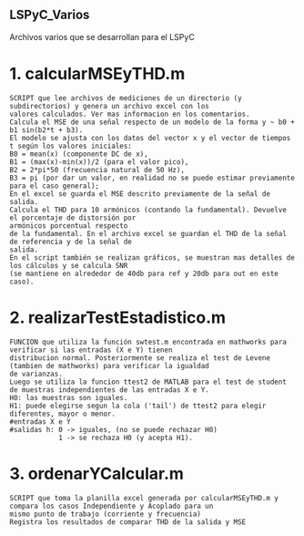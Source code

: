 ## LSPyC_Varios
Archivos varios que se desarrollan para el LSPyC

# 1. calcularMSEyTHD.m 
    SCRIPT que lee archivos de mediciones de un directorio (y subdirectorios) y genera un archivo excel con los 
    valores calculados. Ver mas informacion en los comentarios.
    Calcula el MSE de una señal respecto de un modelo de la forma y ~ b0 + b1 sin(b2*t + b3). 
    El modelo se ajusta con los datos del vector x y el vector de tiempos t según los valores iniciales: 
    B0 = mean(x) (componente DC de x),    
    B1 = (max(x)-min(x))/2 (para el valor pico),    
    B2 = 2*pi*50 (frecuencia natural de 50 Hz),    
    B3 = pi (por dar un valor, en realidad no se puede estimar previamente para el caso general);    
    En el excel se guarda el MSE descrito previamente de la señal de salida.
    Calcula el THD para 10 armónicos (contando la fundamental). Devuelve el porcentaje de distorsión por 
    armónicos porcentual respecto
    de la fundamental. En el archivo excel se guardan el THD de la señal de referencia y de la señal de 
    salida.
    En el script también se realizan gráficos, se muestran mas detalles de los cálculos y se calcula SNR 
    (se mantiene en alrededor de 40db para ref y 20db para out en este caso).
# 2. realizarTestEstadistico.m 
    FUNCION que utiliza la función swtest.m encontrada en mathworks para verificar si las entradas (X e Y) tienen
    distribucion normal. Posteriormente se realiza el test de Levene (tambien de mathworks) para verificar la igualdad 
    de varianzas.
    Luego se utiliza la funcion ttest2 de MATLAB para el test de student de muestras independientes de las entradas X e Y.
    H0: las muestras son iguales.
    H1: puede elegirse segun la cola ('tail') de ttest2 para elegir diferentes, mayor o menor.
    #entradas X e Y
    #salidas h: 0 -> iguales, (no se puede rechazar H0)
                1 -> se rechaza H0 (y acepta H1).
# 3. ordenarYCalcular.m 
    SCRIPT que toma la planilla excel generada por calcularMSEyTHD.m y compara los casos Independiente y Acoplado para un 
    mismo punto de trabajo (corriente y frecuencia)
    Registra los resultados de comparar THD de la salida y MSE 
